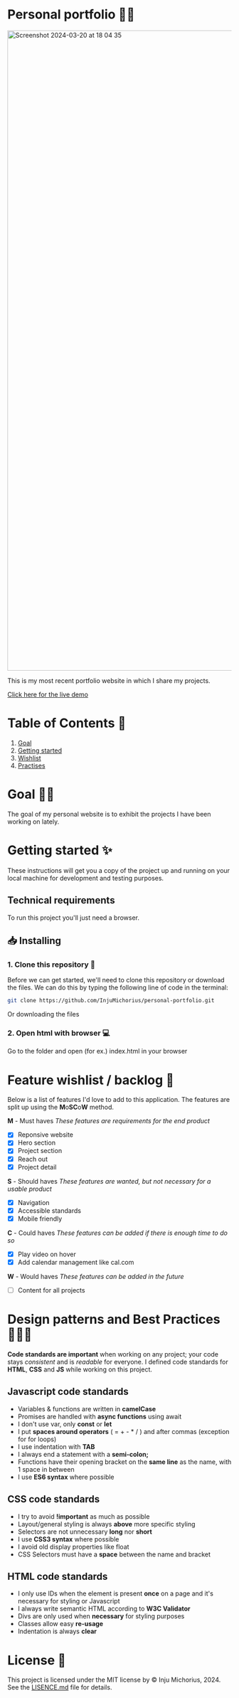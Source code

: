 # Personal portfolio 👨‍💻
<img width="1440" alt="Screenshot 2024-03-20 at 18 04 35" src="https://github.com/InjuMichorius/personal-portfolio/assets/64601659/a0fba035-7557-4b87-9a81-712532f504cc">

This is my most recent portfolio website in which I share my projects.

[Click here for the live demo](https://injumichorius.github.io/personal-portfolio/)

# Table of Contents 🧭
1. [Goal](https://github.com/InjuMichorius/personal-portfolio?tab=readme-ov-file#goal-)
2. [Getting started](https://github.com/InjuMichorius/personal-portfolio?tab=readme-ov-file#getting-started-)
3. [Wishlist](https://github.com/InjuMichorius/personal-portfolio?tab=readme-ov-file#feature-wishlist--backlog-)
4. [Practises](https://github.com/InjuMichorius/personal-portfolio?tab=readme-ov-file#design-patterns-and-best-practices-)

# Goal 💪🏻
The goal of my personal website is to exhibit the projects I have been working on lately.

# Getting started ✨
These instructions will get you a copy of the project up and running on your local machine for development and testing purposes.

## Technical requirements
To run this project you'll just need a browser.

## 📥 Installing
### 1. Clone this repository 👯
Before we can get started, we'll need to clone this repository or download the files. We can do this by typing the following line of code in the terminal:
```bash
git clone https://github.com/InjuMichorius/personal-portfolio.git
```
Or downloading the files
### 2. Open html with browser 💻
Go to the folder and open (for ex.) index.html in your browser

# Feature wishlist / backlog 👑
Below is a list of features I'd love to add to this application. The features are split up using the **M**o**SC**o**W** method.

**M** - Must haves
_These features are requirements for the end product_
- [x] Reponsive website
- [x] Hero section
- [x] Project section
- [x] Reach out
- [x] Project detail

**S** - Should haves
_These features are wanted, but not necessary for a usable product_
- [x] Navigation
- [x] Accessible standards
- [x] Mobile friendly

**C** - Could haves
_These features can be added if there is enough time to do so_
- [x] Play video on hover
- [x] Add calendar management like cal.com

**W** - Would haves
_These features can be added in the future_
- [ ] Content for all projects

# Design patterns and Best Practices 👩🏻‍💻
__Code standards are important__ when working on any project; your code stays *consistent* and is *readable* for everyone. I defined code standards for __HTML__, __CSS__ and __JS__ while working on this project.

## Javascript code standards
* Variables & functions are written in __camelCase__
* Promises are handled with __async functions__ using await
* I don't use var, only __const__ or __let__
* I put __spaces around operators__ ( = + - * / ) and after commas (exception for for loops)
* I use indentation with __TAB__
* I always end a statement with a __semi-colon;__
* Functions have their opening bracket on the __same line__ as the name, with 1 space in between
* I use __ES6 syntax__ where possible

## CSS code standards
* I try to avoid __!important__ as much as possible
* Layout/general styling is always __above__ more specific styling
* Selectors are not unnecessary __long__ nor __short__
* I use __CSS3 syntax__ where possible
* I avoid old display properties like float
* CSS Selectors must have a __space__ between the name and bracket

## HTML code standards
* I only use IDs when the element is present __once__ on a page and it's necessary for styling or Javascript
* I always write semantic HTML according to __W3C Validator__
* Divs are only used when __necessary__ for styling purposes
* Classes allow easy __re-usage__
* Indentation is always __clear__

# License 🔐
This project is licensed under the MIT license by © Inju Michorius, 2024. See the [LISENCE.md](https://github.com/InjuMichorius/personal-portfolio/blob/main/LICENSE) file for details.
